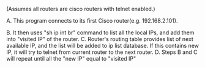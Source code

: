 (Assumes all routers are cisco routers with telnet enabled.)

  A. This program connects to its first Cisco router(e.g. 192.168.2.101). 
  
  B. It then uses "sh ip int br" command to list all the local IPs, and add them into "visited IP" of the router.
  C. Router's routing table provides list of next available IP, and the list will be added to ip list database. If this contains new IP, it will try to telnet from current router to the next router. 
  D. Steps B and C will repeat until all the "new IP" equal to "visited IP" 
